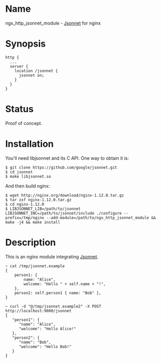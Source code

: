 Name
====
ngx_http_jsonnet_module - [Jsonnet](http://jsonnet.org/) for nginx

Synopsis
========
```nginx
http {
  ...
  server {
    location /jsonnet {
      jsonnet on;
    }
  }
}
```

Status
======
Proof of concept.

Installation
============
You'll need libjsonnet and its C API. One way to obtain it is:

```
$ git clone https://github.com/google/jsonnet.git
$ cd jsonnet
$ make libjsonnet.so
```

And then build nginx:

```
$ wget http://nginx.org/download/nginx-1.12.0.tar.gz
$ tar zxf nginx-1.12.0.tar.gz
$ cd nginx-1.12.0
$ LIBJSONNET_LIB=/path/to/jsonnet LIBJSONNET_INC=/path/to/jsonnet/include ./configure --prefix=/tmp/nginx --add-module=/path/to/ngx_http_jsonnet_module && make -j4 && make install
```

Description
===========
This is an nginx module integrating [Jsonnet](http://jsonnet.org/).

```
~ cat /tmp/jsonnet.example
{
    person1: {
        name: "Alice",
        welcome: "Hello " + self.name + "!",
    },
    person2: self.person1 { name: "Bob" },
}

~ curl -d "@/tmp/jsonnet.example2" -X POST http://localhost:9000/jsonnet
{
   "person1": {
      "name": "Alice",
      "welcome": "Hello Alice!"
   },
   "person2": {
      "name": "Bob",
      "welcome": "Hello Bob!"
   }
}
```
